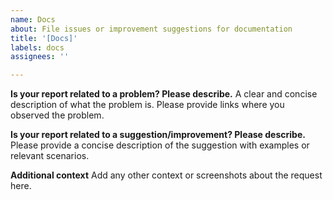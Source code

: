 ```yaml
---
name: Docs
about: File issues or improvement suggestions for documentation
title: '[Docs]'
labels: docs
assignees: ''

---
```


**Is your report related to a problem? Please describe.**
A clear and concise description of what the problem is. Please provide links where you observed the problem.

**Is your report related to a suggestion/improvement? Please describe.**
Please provide a concise description of the suggestion with examples or relevant scenarios.

**Additional context**
Add any other context or screenshots about the request here.
